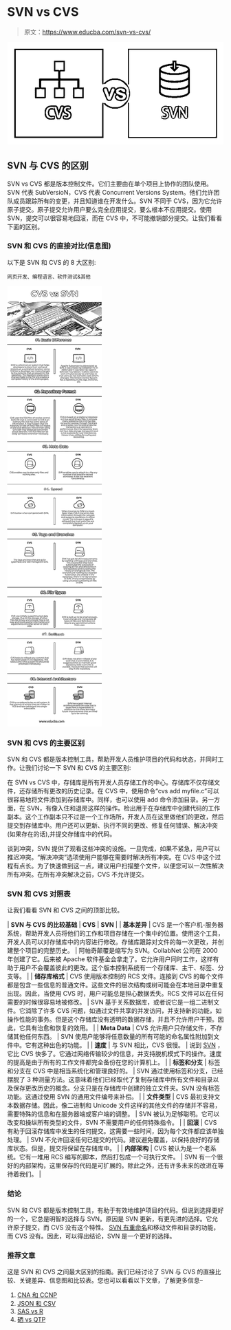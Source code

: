 # SVN vs CVS

> 原文：<https://www.educba.com/svn-vs-cvs/>

![CVS-vs-SVN_f](img/b3b2638875566c5e8e57d82bf1581904.png)



## SVN 与 CVS 的区别

SVN vs CVS 都是版本控制文件。它们主要由在单个项目上协作的团队使用。SVN 代表 SubVersioN，CVS 代表 Concurrent Versions System。他们允许团队成员跟踪所有的变更，并且知道谁在开发什么。SVN 不同于 CVS，因为它允许原子提交。原子提交允许用户要么完全应用提交，要么根本不应用提交。使用 SVN，提交可以很容易地回滚，而在 CVS 中，不可能撤销部分提交。让我们看看下面的区别。

### SVN 和 CVS 的直接对比(信息图)

以下是 SVN 和 CVS 的 8 大区别:

<small>网页开发、编程语言、软件测试&其他</small>

![CVS-vs-SVN](img/1fbc68776594394bff1861e2bceb8de7.png)



### SVN 和 CVS 的主要区别

SVN 和 CVS 都是版本控制工具，帮助开发人员维护项目的代码和状态，并同时工作。让我们讨论一下 SVN 和 CVS 的主要区别:

在 SVN vs CVS 中，存储库是所有开发人员存储工作的中心。存储库不仅存储文件，还存储所有更改的历史记录。在 CVS 中，使用命令“cvs add myfile.c”可以很容易地将文件添加到存储库中。同样，也可以使用 add 命令添加目录。另一方面，在 SVN，有像入住和退房这样的操作。检出用于在存储库中创建代码的工作副本。这个工作副本只不过是一个工作场所，开发人员在这里做他们的更改，然后提交到存储库中。用户还可以更新、执行不同的更改、修复任何错误、解决冲突(如果存在的话),并提交存储库中的代码。

谈到冲突，SVN 提供了观看这些冲突的设施。一旦完成，如果不紧急，用户可以推迟冲突。“解决冲突”选项使用户能够在需要时解决所有冲突。在 CVS 中这个过程有点长。为了快速做到这一点，建议用户扫描整个文件，以便您可以一次性解决所有冲突。在所有冲突解决之前，CVS 不允许提交。

### SVN 和 CVS 对照表

让我们看看 SVN 和 CVS 之间的顶部比较。

| **SVN 与 CVS 的比较基础** | **CVS** | **SVN** |
| **基本差异** | CVS 是一个客户机-服务器系统，帮助开发人员将他们的工作和项目存储在一个集中的位置。使用这个工具，开发人员可以对存储库中的内容进行修改。存储库跟踪对文件的每一次更改，并创建整个项目的完整历史。 | 阿帕奇颠覆是缩写为 SVN。CollabNet 公司在 2000 年创建了它。后来被 Apache 软件基金会拿走了。它允许用户同时工作，这样有助于用户不会覆盖彼此的更改。这个版本控制系统有一个存储库、主干、标签、分支等。 |
| **储存库格式** | CVS 使用版本控制的 RCS 文件。连接到 CVS 的每个文件都是包含一些信息的普通文件。这些文件的层次结构或树可能会在本地目录中重复出现。因此，当使用 CVS 时，用户可能总是担心数据丢失。RCS 文件可以在任何需要的时候很容易地被修改。 | SVN 基于关系数据库，或者说它是一组二进制文件。它消除了许多 CVS 问题，如通过文件共享的并发访问，并支持新的功能，如操作性能的事务。但是这个存储库没有透明的数据存储，并且不允许用户干预。因此，它具有治愈和恢复的效用。 |
| **Meta Data** | CVS 允许用户只存储文件，不存储其他任何东西。 | SVN 使用户能够将任意数量的所有可能的命名属性附加到文件中。它有这种出色的功能。 |
| **速度** | 与 SVN 相比，CVS 很慢。 | 说到 [SVN](https://www.educba.com/install-svn/) ，它比 CVS 快多了。它通过网络传输较少的信息，并支持脱机模式下的操作。速度的提高是由于所有的工作文件都完全备份在您的计算机上。 |
| **标签和分支** | 标签和分支在 CVS 中是相当系统化和管理良好的。 | SVN 通过使用标签和分支，已经摆脱了 3 种测量方法。这意味着他们已经取代了复制存储库中所有文件和目录以及保存更改历史的概念。分支只是在存储库中创建的独立文件夹。SVN 没有标签功能。这通过使用 SVN 的通用文件编号来补偿。 |
| **文件类型** | CVS 最初支持文本数据存储。因此，像二进制和 Unicode 文件这样的其他文件的存储并不容易，需要特殊的信息和在服务器端或客户端的调整。 | SVN 被认为足够聪明。它可以改变和操纵所有类型的文件，SVN 不需要用户的任何特殊指令。 |
| **回滚** | CVS 有助于回滚存储库中发生的任何提交。这需要一些时间，因为每个文件都应该单独处理。 | SVN 不允许回滚任何已提交的代码。建议避免覆盖，以保持良好的存储库状态。但是，提交将保留在存储库中。 |
| **内部架构** | CVS 被认为是一个老系统。它有一堆用 RCS 编写的脚本，然后打包成一个可执行文件。 | SVN 有一个很好的内部架构，这里保存的代码是可扩展的。除此之外，还有许多未来的改进在等待着我们。 |

### 结论

SVN 和 CVS 都是版本控制工具，有助于有效地维护项目的代码。但说到选择更好的一个，它总是明智的选择与 SVN。原因是 SVN 更新，有更先进的选择。它允许原子提交，而 CVS 没有这个特性。 [SVN 有重命名](https://www.educba.com/install-svn/)和移动文件和目录的功能，而 CVS 没有。因此，可以得出结论，SVN 是一个更好的选择。

### 推荐文章

这是 SVN 和 CVS 之间最大区别的指南。我们已经讨论了 SVN 与 CVS 的直接比较、关键差异、信息图和比较表。您也可以看看以下文章，了解更多信息–

1.  [CNA 和 CCNP](https://www.educba.com/ccna-vs-ccnp/)
2.  [JSON 和 CSV](https://www.educba.com/json-vs-csv/)
3.  [SAS vs R](https://www.educba.com/sas-vs-r/)
4.  [硒 vs QTP](https://www.educba.com/selenium-vs-qtp/)





